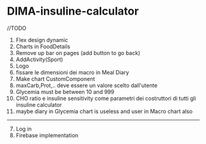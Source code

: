 # DIMA-insuline-calculator

//TODO 
1. Flex design dynamic
2. Charts in FoodDetails
3. Remove up bar on pages (add button to go back)
5. AddActivity(Sport)
7. Logo
10. fissare le dimensioni dei macro in Meal Diary
12. Make chart CustomComponent
13. maxCarb,Prot,.. deve essere un valore scelto dall'utente
14. Glycemia must be between 10 and 999
15. CHO ratio e insuline sensitivity come parametri dei costruttori di tutti gli insuline calculator
16. maybe diary in Glycemia chart is useless and user in Macro chart also
--------
7. Log in
8. Firebase implementation